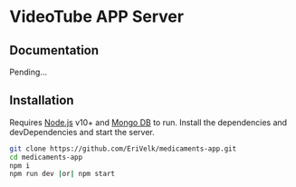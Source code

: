 # VideoTube APP Server
## Documentation
Pending...
## Installation
Requires [Node.js](https://nodejs.org/es/) v10+ and [Mongo DB](https://www.mongodb.com/try/download/community) to run.
Install the dependencies and devDependencies and start the server.
```sh
git clone https://github.com/EriVelk/medicaments-app.git
cd medicaments-app
npm i
npm run dev |or| npm start
```